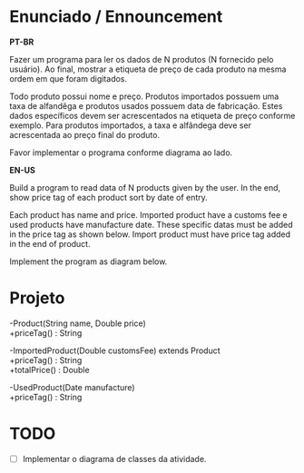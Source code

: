 # Enunciado / Ennouncement

**PT-BR**

Fazer um programa para ler os dados de N produtos (N fornecido pelo usuário). Ao final, 
mostrar a etiqueta de preço de cada produto na mesma ordem em que foram digitados.

Todo produto possui nome e preço. Produtos importados possuem uma taxa de alfandêga e produtos usados possuem
data de fabricação. 
Estes dados específicos devem ser acrescentados na etiqueta de preço conforme exemplo. Para produtos importados,
a taxa e alfândega deve ser acrescentada ao preço final do produto.

Favor implementar o programa conforme diagrama ao lado.

**EN-US**

Build a program to read data of N products given by the user. In the end, show price tag of each product
sort by date of entry.

Each product has name and price. Imported product have a customs fee e used products have manufacture date.
These specific datas must be added in the price tag as shown below. Import product must have price tag added in the end 
of product.

Implement the program as diagram below.

# Projeto

-Product(String name, Double price)<br>
+priceTag() : String

-ImportedProduct(Double customsFee) extends Product<br>
+priceTag() : String<br>
+totalPrice() : Double

-UsedProduct(Date manufacture)<br>
+priceTag() : String

# TODO
- [ ] Implementar o diagrama de classes da atividade.